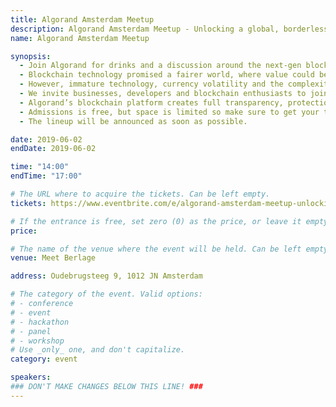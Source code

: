 ```yaml
---
title: Algorand Amsterdam Meetup
description: Algorand Amsterdam Meetup - Unlocking a global, borderless economy
name: Algorand Amsterdam Meetup

synopsis:
  - Join Algorand for drinks and a discussion around the next-gen blockchain technology that's creating a truly global, borderless economy.
  - Blockchain technology promised a fairer world, where value could be shared freely across all borders, in a transparent and secure manner, excluding no one.
  - However, immature technology, currency volatility and the complexity and cost of blockchain technology have been hindering the large scale adoption of blockchain.
  - We invite businesses, developers and blockchain enthusiasts to join us for a night of drinks, networking and discussion on how Algorand is now leading the way in fulfilling blockchain's promise.
  - Algorand’s blockchain platform creates full transparency, protection and speed within a truly decentralized network. It achieves velocity on par with large payment and financial networks while securely scaling to billions of users. Algorand’s pure proof-of-stake approach is the first of its kind to provide immediate transaction finality without forking.
  - Admissions is free, but space is limited so make sure to get your ticket!
  - The lineup will be announced as soon as possible.

date: 2019-06-02
endDate: 2019-06-02

time: "14:00"
endTime: "17:00"

# The URL where to acquire the tickets. Can be left empty.
tickets: https://www.eventbrite.com/e/algorand-amsterdam-meetup-unlocking-a-global-borderless-economy-tickets-60714777534

# If the entrance is free, set zero (0) as the price, or leave it empty.
price:

# The name of the venue where the event will be held. Can be left empty.
venue: Meet Berlage

address: Oudebrugsteeg 9, 1012 JN Amsterdam

# The category of the event. Valid options:
# - conference
# - event
# - hackathon
# - panel
# - workshop
# Use _only_ one, and don't capitalize.
category: event

speakers:
### DON'T MAKE CHANGES BELOW THIS LINE! ###
---
```


<!-- ### DON'T MAKE CHANGES BELOW THIS LINE! ### -->

<Event-Content/>
